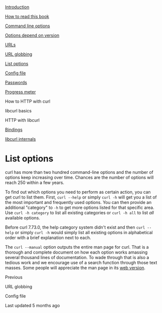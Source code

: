 
<a href="../index.html" class="link-a079aa82--primary-53a25e66--logoLink-10d08504"></a>





<a href="../index.html" class="link-a079aa82--primary-53a25e66--logoLink-10d08504"></a>





<a href="../index.html" class="navButton-94f2579c--navButtonClickable-161b88ca"><span class="text-4505230f--UIH300-2063425d--textContentFamily-49a318e1--navButtonLabel-14a4968f">Introduction</span></a>

<a href="../how-to-read.html" class="navButton-94f2579c--navButtonClickable-161b88ca"><span class="text-4505230f--UIH300-2063425d--textContentFamily-49a318e1--navButtonLabel-14a4968f">How to read this book</span></a>



<a href="options.html" class="navButton-94f2579c--pageItemWithChildrenNested-2c5d8183--navButtonClickable-161b88ca"><span class="text-4505230f--UIH300-2063425d--textContentFamily-49a318e1--navButtonLabel-14a4968f">Command line options</span></a>

<a href="versions.html" class="navButton-94f2579c--pageItemWithChildrenNested-2c5d8183--navButtonClickable-161b88ca"><span class="text-4505230f--UIH300-2063425d--textContentFamily-49a318e1--navButtonLabel-14a4968f">Options depend on version</span></a>

<a href="urls.html" class="navButton-94f2579c--pageItemWithChildrenNested-2c5d8183--navButtonClickable-161b88ca"><span class="text-4505230f--UIH300-2063425d--textContentFamily-49a318e1--navButtonLabel-14a4968f">URLs</span></a>

<a href="globbing.html" class="navButton-94f2579c--pageItemWithChildrenNested-2c5d8183--navButtonClickable-161b88ca"><span class="text-4505230f--UIH300-2063425d--textContentFamily-49a318e1--navButtonLabel-14a4968f">URL globbing</span></a>

<a href="listopts.html" class="navButton-94f2579c--pageItemWithChildrenNested-2c5d8183--navButtonClickable-161b88ca--navButtonOpened-6a88552e"><span class="text-4505230f--UIH300-2063425d--textContentFamily-49a318e1--navButtonLabel-14a4968f">List options</span></a>

<a href="configfile.html" class="navButton-94f2579c--pageItemWithChildrenNested-2c5d8183--navButtonClickable-161b88ca"><span class="text-4505230f--UIH300-2063425d--textContentFamily-49a318e1--navButtonLabel-14a4968f">Config file</span></a>

<a href="passwords.html" class="navButton-94f2579c--pageItemWithChildrenNested-2c5d8183--navButtonClickable-161b88ca"><span class="text-4505230f--UIH300-2063425d--textContentFamily-49a318e1--navButtonLabel-14a4968f">Passwords</span></a>

<a href="progressmeter.html" class="navButton-94f2579c--pageItemWithChildrenNested-2c5d8183--navButtonClickable-161b88ca"><span class="text-4505230f--UIH300-2063425d--textContentFamily-49a318e1--navButtonLabel-14a4968f">Progress meter</span></a>



<span class="text-4505230f--UIH300-2063425d--textContentFamily-49a318e1--navButtonLabel-14a4968f">How to HTTP with curl</span>

<span class="text-4505230f--UIH300-2063425d--textContentFamily-49a318e1--navButtonLabel-14a4968f">libcurl basics</span>

<span class="text-4505230f--UIH300-2063425d--textContentFamily-49a318e1--navButtonLabel-14a4968f">HTTP with libcurl</span>

<a href="../bindings.html" class="navButton-94f2579c--navButtonClickable-161b88ca"><span class="text-4505230f--UIH300-2063425d--textContentFamily-49a318e1--navButtonLabel-14a4968f">Bindings</span></a>

<a href="../internals.html" class="navButton-94f2579c--navButtonClickable-161b88ca"><span class="text-4505230f--UIH300-2063425d--textContentFamily-49a318e1--navButtonLabel-14a4968f">libcurl internals</span></a>

<a href="../bookindex.html" class="navButton-94f2579c--navButtonClickable-161b88ca"><span class="text-4505230f--UIH300-2063425d--textContentFamily-49a318e1--navButtonLabel-14a4968f"></span></a>





# <span class="text-4505230f--DisplayH900-bfb998fa--textContentFamily-49a318e1">List options</span>

<span class="text-4505230f--UIH300-2063425d--textUIFamily-5ebd8e40--text-8ee2c8b2"></span>

<span class="text-4505230f--TextH400-3033861f--textContentFamily-49a318e1"><span data-key="689cfebe7aa747cf975e27513d80d87f"><span data-offset-key="689cfebe7aa747cf975e27513d80d87f:0">curl has more than two hundred command-line options and the number of options keep increasing over time. Chances are the number of options will reach 250 within a few years.</span></span></span>

<span class="text-4505230f--TextH400-3033861f--textContentFamily-49a318e1"><span data-key="8d9489b7b6c64f7ca518722ee443db89"><span data-offset-key="8d9489b7b6c64f7ca518722ee443db89:0">To find out which options you need to perform as certain action, you can get curl to list them. First, </span><span data-offset-key="8d9489b7b6c64f7ca518722ee443db89:1">`curl --help`</span><span data-offset-key="8d9489b7b6c64f7ca518722ee443db89:2"> or simply </span><span data-offset-key="8d9489b7b6c64f7ca518722ee443db89:3">`curl -h`</span><span data-offset-key="8d9489b7b6c64f7ca518722ee443db89:4"> will get you a list of the most important and frequently used options. You can then provide an additional "category" to </span><span data-offset-key="8d9489b7b6c64f7ca518722ee443db89:5">`-h`</span><span data-offset-key="8d9489b7b6c64f7ca518722ee443db89:6"> to get more options listed for that specific area. Use </span><span data-offset-key="8d9489b7b6c64f7ca518722ee443db89:7">`curl -h category`</span><span data-offset-key="8d9489b7b6c64f7ca518722ee443db89:8"> to list all existing categories or </span><span data-offset-key="8d9489b7b6c64f7ca518722ee443db89:9">`curl -h all`</span><span data-offset-key="8d9489b7b6c64f7ca518722ee443db89:10"> to list </span><span data-offset-key="8d9489b7b6c64f7ca518722ee443db89:11">_all_</span><span data-offset-key="8d9489b7b6c64f7ca518722ee443db89:12"> available options.</span></span></span>

<span class="text-4505230f--TextH400-3033861f--textContentFamily-49a318e1"><span data-key="7eaeb1898836420b83cf266bad15f456"><span data-offset-key="7eaeb1898836420b83cf266bad15f456:0">Before curl 7.73.0, the help category system didn't exist and then </span><span data-offset-key="7eaeb1898836420b83cf266bad15f456:1">`curl --help`</span><span data-offset-key="7eaeb1898836420b83cf266bad15f456:2"> or simply </span><span data-offset-key="7eaeb1898836420b83cf266bad15f456:3">`curl -h`</span><span data-offset-key="7eaeb1898836420b83cf266bad15f456:4"> would simply list all existing options in alphabetical order with a brief explanation next to each.</span></span></span>

<span class="text-4505230f--TextH400-3033861f--textContentFamily-49a318e1"><span data-key="f33cf987845f4c729f2ac3f151d2e223"><span data-offset-key="f33cf987845f4c729f2ac3f151d2e223:0">The </span><span data-offset-key="f33cf987845f4c729f2ac3f151d2e223:1">`curl --manual`</span><span data-offset-key="f33cf987845f4c729f2ac3f151d2e223:2"> option outputs the entire man page for curl. That is a thorough and complete document on how each option works amassing several thousand lines of documentation. To wade through that is also a tedious work and we encourage use of a search function through those text masses. Some people will appreciate the man page in its </span></span><a href="https://curl.se/docs/manpage.html" class="link-a079aa82--primary-53a25e66--link-faf6c434"><span data-key="a762ee8277764ae6b4ac442d8e631d88"><span data-offset-key="a762ee8277764ae6b4ac442d8e631d88:0">web version</span></span></a><span data-key="7bea6c5293854a5b861f5ed293a2f42c"><span data-offset-key="7bea6c5293854a5b861f5ed293a2f42c:0">.</span></span></span>

<a href="globbing.html" class="reset-3c756112--card-6570f064--whiteCard-fff091a4--cardPrevious-56a5e674"></a>

<span class="text-4505230f--TextH200-a3425406--textContentFamily-49a318e1">Previous</span>

<span class="text-4505230f--UIH400-4e41e82a--textContentFamily-49a318e1">URL globbing</span>

<a href="configfile.html" class="reset-3c756112--card-6570f064--whiteCard-fff091a4--cardNext-19241c42"></a>


<span class="text-4505230f--UIH400-4e41e82a--textContentFamily-49a318e1">Config file</span>



<span class="text-4505230f--TextH200-a3425406--textContentFamily-49a318e1">Last updated 5 months ago</span>


